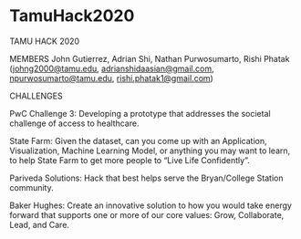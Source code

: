 # TamuHack2020
TAMU HACK 2020

MEMBERS
John Gutierrez, Adrian Shi, Nathan Purwosumarto, Rishi Phatak
(johng2000@tamu.edu, adrianshidaasian@gmail.com, npurwosumarto@tamu.edu, rishi.phatak1@gmail.com)

CHALLENGES

PwC Challenge 3: Developing a prototype that addresses the societal challenge of access to healthcare.

State Farm: Given the dataset, can you come up with an Application, Visualization, Machine Learning Model, or anything you may want to learn, to help State Farm to get more people to “Live Life Confidently”.

Pariveda Solutions: Hack that best helps serve the Bryan/College Station community.

Baker Hughes: Create an innovative solution to how you would take energy forward that supports one or more of our core values: Grow, Collaborate, Lead, and Care.
